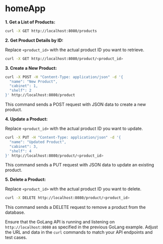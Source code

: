 # homeApp

**1. Get a List of Products:**

```bash
curl -X GET http://localhost:8080/products
```

**2. Get Product Details by ID:**

Replace `<product_id>` with the actual product ID you want to retrieve.

```bash
curl -X GET http://localhost:8080/product/<product_id>
```

**3. Create a New Product:**

```bash
curl -X POST -H "Content-Type: application/json" -d '{
  "name": "New Product",
  "cabinet": 1,
  "shelf": 2
}' http://localhost:8080/product
```

This command sends a POST request with JSON data to create a new product.

**4. Update a Product:**

Replace `<product_id>` with the actual product ID you want to update.

```bash
curl -X PUT -H "Content-Type: application/json" -d '{
  "name": "Updated Product",
  "cabinet": 3,
  "shelf": 4
}' http://localhost:8080/product/<product_id>
```

This command sends a PUT request with JSON data to update an existing product.

**5. Delete a Product:**

Replace `<product_id>` with the actual product ID you want to delete.

```bash
curl -X DELETE http://localhost:8080/product/<product_id>
```

This command sends a DELETE request to remove a product from the database.

Ensure that the GoLang API is running and listening on `http://localhost:8080` as specified in the previous GoLang example. Adjust the URL and data in the `curl` commands to match your API endpoints and test cases.
